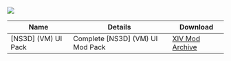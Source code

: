 ![][Image]

| Name | Details | Download |
| - | - | - |
[NS3D] (VM) UI Pack | Complete [NS3D] (VM) UI Mod Pack | [XIV Mod Archive][Download]
 
[Image]: https://static.xivmodarchive.com/mod-images/c98c2057-d743-4182-aed6-990184ba2463.jpg
[Download]: https://www.xivmodarchive.com/modid/13039
